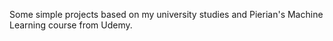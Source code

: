 Some simple projects based on my university studies and Pierian's Machine Learning course from Udemy.
